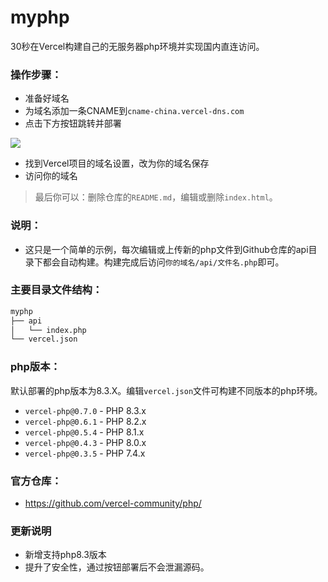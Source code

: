 # myphp
30秒在Vercel构建自己的无服务器php环境并实现国内直连访问。
### 操作步骤：
- 准备好域名
- 为域名添加一条CNAME到`cname-china.vercel-dns.com`
- 点击下方按钮跳转并部署

<a href="https://vercel.com/new/clone?repository-url=https%3A%2F%2Fgithub.com%2Ffanmingming%2Fmyphp&project-name=MyPHP&repository-name=MyPHP"><img src="https://vercel.com/button"></a>
- 找到Vercel项目的域名设置，改为你的域名保存
- 访问你的域名
> 最后你可以：删除仓库的`README.md`，编辑或删除`index.html`。
### 说明：
- 这只是一个简单的示例，每次编辑或上传新的php文件到Github仓库的api目录下都会自动构建。构建完成后访问`你的域名/api/文件名.php`即可。
### 主要目录文件结构：
```sh
myphp
├── api
│   └── index.php
└── vercel.json
```
### php版本：
默认部署的php版本为8.3.X。编辑`vercel.json`文件可构建不同版本的php环境。
- `vercel-php@0.7.0` - PHP 8.3.x
- `vercel-php@0.6.1` - PHP 8.2.x
- `vercel-php@0.5.4` - PHP 8.1.x
- `vercel-php@0.4.3` - PHP 8.0.x
- `vercel-php@0.3.5` - PHP 7.4.x
### 官方仓库：
- https://github.com/vercel-community/php/
### 更新说明
- 新增支持php8.3版本
- 提升了安全性，通过按钮部署后不会泄漏源码。
